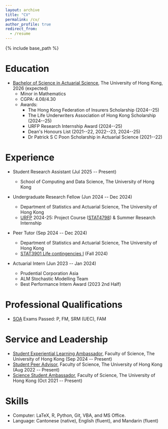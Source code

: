 ```yaml
---
layout: archive
title: "CV"
permalink: /cv/
author_profile: true
redirect_from:
  - /resume
---
```


{% include base_path %}

# Education
* [Bachelor of Science in Actuarial Science](https://saasweb.hku.hk/programme/as.php), The University of Hong Kong, 2026 (expected)
  * Minor in Mathematics
  * CGPA: 4.08/4.30
  * Awards:
    * The Hong Kong Federation of Insurers Scholarship (2024--25)
    * The Life Underwriters Association of Hong Kong Scholarship (2024--25)
    * URFP Research Internship Award (2024--25)
    * Dean's Honours List (2021--22, 2022--23, 2024--25)
    * Dr Patrick S C Poon Scholarship in Actuarial Science (2021--22)

# Experience
* Student Research Assistant (Jul 2025 -- Present)
  * School of Computing and Data Science, The University of Hong Kong
* Undergraduate Research Fellow (Jun 2024 -- Dec 2024)
  * Department of Statistics and Actuarial Science, The University of Hong Kong
  * [URFP](https://www.scifac.hku.hk/current/ug/el/research/undergraduate-research-fellowship-programme-urfp) 2024-25: Project Course ([STAT4798](https://saasweb.hku.hk/courses/as-project/)) & Summer Research Internship

* Peer Tutor (Sep 2024 -- Dec 2024)
  * Department of Statistics and Actuarial Science, The University of Hong Kong
  * [STAT3901 Life contingencies I](https://webapp.science.hku.hk/sr4/servlet/enquiry?Type=Course&course_code=STAT3901) (Fall 2024)

* Actuarial Intern (Jun 2023 -- Jan 2024)
  * Prudential Corporation Asia
  * ALM Stochastic Modelling Team
  * Best Performance Intern Award (2023 2nd Half)

Professional Qualifications
=====
* [SOA](https://www.soa.org/) Exams Passed: P, FM, SRM (UEC), FAM

Service and Leadership
======
* [Student Experiential Learning Ambassador](https://www.scifac.hku.hk/current/ug/el/experiential-learning-ambassadors-student-sharing-list), Faculty of Science, The University of Hong Kong (Sep 2024 -- Present)
* [Student Peer Advisor](https://www.scifac.hku.hk/current/ug/academic/aa), Faculty of Science, The University of Hong Kong (Aug 2022 -- Present)
* [Science Student Ambassador](https://www.scifac.hku.hk/current/ug/el/others/ssas), Faculty of Science, The University of Hong Kong (Oct 2021 -- Present)

Skills
======
* Computer: LaTeX, R, Python, Git, VBA, and MS Office.
* Language: Cantonese (native), English (fluent), and Mandarin (fluent)
